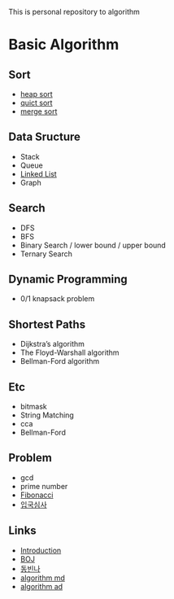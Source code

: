 This is personal repository to algorithm 

# Basic Algorithm
## Sort
- [heap sort](https://github.com/dhyoum/SSA/tree/master/src/heapsort)
- [quict sort](https://github.com/dhyoum/SSA/tree/master/src/qsort)
- [merge sort](https://github.com/dhyoum/SSA/tree/master/src/mergesort)
## Data Sructure
- Stack
- Queue
- [Linked List](https://github.com/dhyoum/SSA/tree/master/src/linkedlist)
- Graph
## Search
- DFS
- BFS
- Binary Search / lower bound / upper bound
- Ternary Search

## Dynamic Programming
- 0/1 knapsack problem

## Shortest Paths
- Dijkstra’s algorithm
- The Floyd-Warshall algorithm
- Bellman-Ford algorithm

## Etc
- bitmask
- String Matching
- cca
- Bellman-Ford 

## Problem
- gcd
- prime number
- [Fibonacci](https://github.com/dhyoum/SSA/tree/master/src/fibonacci)
- [입국심사](https://github.com/dhyoum/SSA/tree/master/src/aerodrom)

## Links
- [Introduction](https://labs.xjtudlc.com/labs/wldmt/reading%20list/books/Algorithms%20and%20optimization/Introduction%20to%20Algorithms.pdf)
- [BOJ](https://www.acmicpc.net/)
- [동빈나](https://blog.naver.com/PostList.nhn?blogId=ndb796&from=postList&categoryNo=128)
- [algorithm md](http://www.digitalculture.or.kr/upload/algorithm_md.pdf)
- [algorithm ad](http://www.digitalculture.or.kr/upload/algorithm_ad.pdf)
